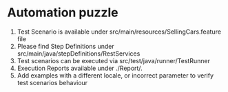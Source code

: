 # Automation puzzle

1. Test Scenario is available under src/main/resources/SellingCars.feature file
2. Please find Step Definitions under src/main/java/stepDefinitions/RestServices
3. Test scenarios can be executed via src/test/java/runner/TestRunner
4. Execution Reports available under ./Report/.
5. Add examples with a different locale, or incorrect parameter to verify test scenarios behaviour